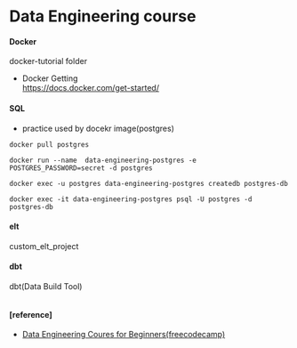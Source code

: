 # Data Engineering course


#### Docker
docker-tutorial folder

- Docker Getting        
https://docs.docker.com/get-started/


#### SQL   
- practice used by docekr image(postgres)     
```
docker pull postgres

docker run --name  data-engineering-postgres -e POSTGRES_PASSWORD=secret -d postgres

docker exec -u postgres data-engineering-postgres createdb postgres-db

docker exec -it data-engineering-postgres psql -U postgres -d postgres-db
```

#### elt

custom_elt_project


#### dbt
dbt(Data Build Tool)
```

```



#### [reference]

- [Data Engineering Coures for Beginners(freecodecamp)](https://www.youtube.com/watch?v=PHsC_t0j1dU&t=15s)

